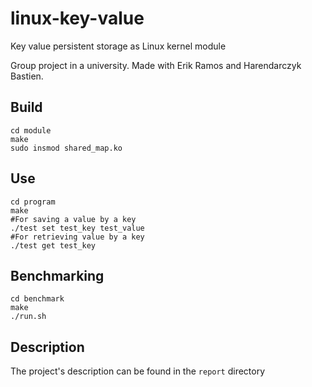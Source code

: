# linux-key-value
Key value persistent storage as Linux kernel module

Group project in a university. Made with Erik Ramos and Harendarczyk Bastien.

## Build
```
cd module
make
sudo insmod shared_map.ko
```

## Use
```
cd program
make
#For saving a value by a key
./test set test_key test_value
#For retrieving value by a key
./test get test_key
```

## Benchmarking
```
cd benchmark
make
./run.sh
```

## Description 
The project's description can be found in the `report` directory
